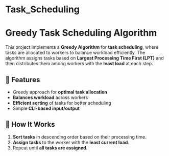 # Task_Scheduling
# Greedy Task Scheduling Algorithm

This project implements a **Greedy Algorithm** for **task scheduling**, where tasks are allocated to workers to balance workload efficiently. The algorithm assigns tasks based on **Largest Processing Time First (LPT)** and then distributes them among workers with the **least load** at each step.

## 🚀 Features
- Greedy approach for **optimal task allocation**
- **Balances workload** across workers
- **Efficient sorting** of tasks for better scheduling
- Simple **CLI-based input/output**

## 📌 How It Works
1. **Sort tasks** in descending order based on their processing time.
2. **Assign tasks** to the worker with the **least current load**.
3. Repeat until **all tasks are assigned**.


